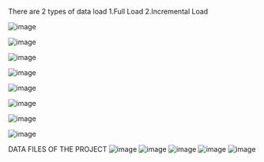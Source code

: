 There are 2 types of data load
1.Full Load
2.Incremental Load

![image](https://github.com/ChandraliSarkar/PySpark-Personal-Project/assets/91789144/f959dfdb-763b-4d2f-aa45-06c25c495999)

![image](https://github.com/ChandraliSarkar/PySpark-Personal-Project/assets/91789144/0f2f9d64-ad31-4189-827e-86da96eace7c)

![image](https://github.com/ChandraliSarkar/PySpark-Personal-Project/assets/91789144/51a0c0c4-4d67-4a50-adc8-b15ebcc58a20)

![image](https://github.com/ChandraliSarkar/PySpark-Personal-Project/assets/91789144/1d73b5a5-c25e-4d50-b236-d2e4e2e2dfd4)

![image](https://github.com/ChandraliSarkar/PySpark-Personal-Project/assets/91789144/43df3b31-76c5-4559-a087-ffb610ecad69)

![image](https://github.com/ChandraliSarkar/PySpark-Personal-Project/assets/91789144/580e676d-e8a0-4107-a7db-88c7149868cd)

![image](https://github.com/ChandraliSarkar/PySpark-Personal-Project/assets/91789144/4dcbef04-336b-4aac-a746-9cc35d41d3f4)

![image](https://github.com/ChandraliSarkar/PySpark-Personal-Project/assets/91789144/e91fc841-e3f8-4d9a-a9d9-619c73e2b447)

DATA FILES OF THE PROJECT
![image](https://github.com/ChandraliSarkar/PySpark-Personal-Project/assets/91789144/d169bcf2-62a0-459c-9bdb-925f72a69802)
![image](https://github.com/ChandraliSarkar/PySpark-Personal-Project/assets/91789144/05d129f2-2b19-4053-9dbc-a62eef265c40)
![image](https://github.com/ChandraliSarkar/PySpark-Personal-Project/assets/91789144/e17afde8-1c3a-46f9-9803-5850862b8d5b)
![image](https://github.com/ChandraliSarkar/PySpark-Personal-Project/assets/91789144/cde87b65-8b25-49bd-bdf0-db5e07d38a38)
![image](https://github.com/ChandraliSarkar/PySpark-Personal-Project/assets/91789144/996281a0-8a5f-4149-a6f6-5481316c6c33)









